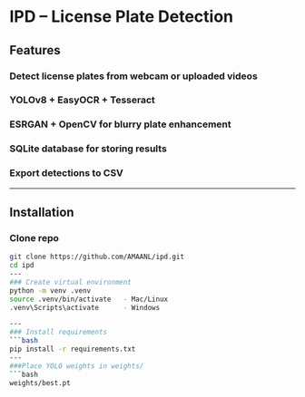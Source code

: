 # IPD – License Plate Detection

## Features
### Detect license plates from webcam or uploaded videos  
### YOLOv8 + EasyOCR + Tesseract  
### ESRGAN + OpenCV for blurry plate enhancement  
### SQLite database for storing results  
### Export detections to CSV  

---

## Installation
### Clone repo
```bash
git clone https://github.com/AMAANL/ipd.git
cd ipd
---
### Create virtual environment
python -m venv .venv
source .venv/bin/activate   - Mac/Linux
.venv\Scripts\activate      - Windows

---
### Install requirements
```bash
pip install -r requirements.txt
---
###Place YOLO weights in weights/
```bash
weights/best.pt
